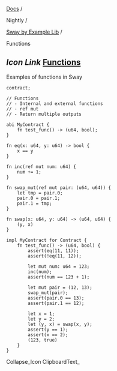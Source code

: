 [Docs](https://docs.fuel.network/) /

Nightly  /

[Sway by Example Lib](https://docs.fuel.network/docs/nightly/sway-by-example-lib/) /

Functions

## _Icon Link_ [Functions](https://docs.fuel.network/docs/nightly/sway-by-example-lib/functions/\#functions)

Examples of functions in Sway

```fuel_Box fuel_Box-idXKMmm-css
contract;

// Functions
// - Internal and external functions
// - ref mut
// - Return multiple outputs

abi MyContract {
    fn test_func() -> (u64, bool);
}

fn eq(x: u64, y: u64) -> bool {
    x == y
}

fn inc(ref mut num: u64) {
    num += 1;
}

fn swap_mut(ref mut pair: (u64, u64)) {
    let tmp = pair.0;
    pair.0 = pair.1;
    pair.1 = tmp;
}

fn swap(x: u64, y: u64) -> (u64, u64) {
    (y, x)
}

impl MyContract for Contract {
    fn test_func() -> (u64, bool) {
        assert(eq(11, 11));
        assert(!eq(11, 12));

        let mut num: u64 = 123;
        inc(num);
        assert(num == 123 + 1);

        let mut pair = (12, 13);
        swap_mut(pair);
        assert(pair.0 == 13);
        assert(pair.1 == 12);

        let x = 1;
        let y = 2;
        let (y, x) = swap(x, y);
        assert(y == 1);
        assert(x == 2);
        (123, true)
    }
}

```

Collapse_Icon ClipboardText_